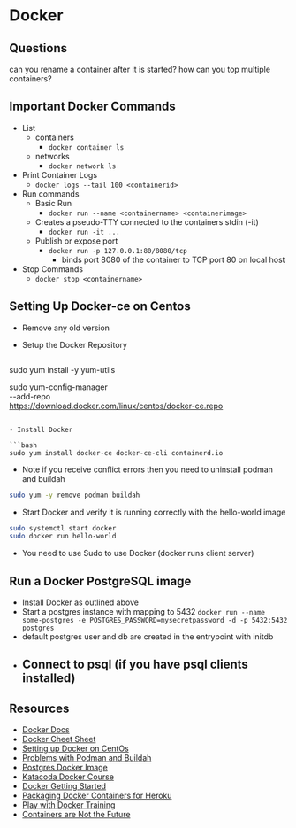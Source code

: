 # Docker #

## Questions ##

can you rename a container after it is started?
how can you top multiple containers?

## Important Docker Commands ##

- List
  -  containers
     - `docker container ls`
   - networks
     - `docker network ls`
- Print Container Logs
  - `docker logs --tail 100 <containerid>`
- Run commands
  - Basic Run
    - `docker run --name <containername> <containerimage>`
  - Creates a pseudo-TTY connected to the containers stdin (-it)
    - `docker run -it ...`
  - Publish or expose port
    - `docker run -p 127.0.0.1:80/8080/tcp`
      - binds port 8080 of the container to TCP port 80 on local host
- Stop Commands
  - `docker stop <containername>`


## Setting Up Docker-ce on Centos ##

- Remove any old version
- Setup the Docker Repository
  
  ```bash
 sudo yum install -y yum-utils

 sudo yum-config-manager \
    --add-repo \
    https://download.docker.com/linux/centos/docker-ce.repo
```

- Install Docker

```bash
sudo yum install docker-ce docker-ce-cli containerd.io
```

  - Note if you receive conflict errors then you need to uninstall podman and buildah

```bash
sudo yum -y remove podman buildah
```

- Start Docker and verify it is running correctly with the hello-world image

```bash
sudo systemctl start docker
sudo docker run hello-world
```

- You need to use Sudo to use Docker (docker runs client server)

## Run a Docker PostgreSQL image ##

- Install Docker as outlined above
- Start a postgres instance with mapping to 5432
  `docker run --name some-postgres -e POSTGRES_PASSWORD=mysecretpassword -d -p 5432:5432 postgres`
- default postgres user and db are created in the entrypoint with initdb
- Connect to psql (if you have psql clients installed)
  - 

## Resources ##

- [Docker Docs](https://docs.docker.com/engine/reference/commandline/run/) 
- [Docker Cheet Sheet](https://www.docker.com/sites/default/files/d8/2019-09/docker-cheat-sheet.pdf)
- [Setting up Docker on CentOs](https://docs.docker.com/engine/install/centos/)
- [Problems with Podman and Buildah](https://feitam.es/how-to-fix-error-problem-with-installed-package-podman-and-buildah-installed-docker-ce-in-centos/)
- [Postgres Docker Image](https://hub.docker.com/_/postgres)
- [Katacoda Docker Course](https://www.katacoda.com/courses/docker)
- [Docker Getting Started](https://docs.docker.com/get-started/overview/)
- [Packaging Docker Containers for Heroku](https://devcenter.heroku.com/articles/build-docker-images-heroku-yml)
- [Play with Docker Training](https://training.play-with-docker.com/)
- [Containers are Not the Future](https://www.linkedin.com/pulse/containers-future-ian-eyberg/)